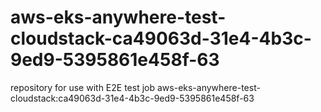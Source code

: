 # aws-eks-anywhere-test-cloudstack-ca49063d-31e4-4b3c-9ed9-5395861e458f-63
repository for use with E2E test job aws-eks-anywhere-test-cloudstack:ca49063d-31e4-4b3c-9ed9-5395861e458f-63
